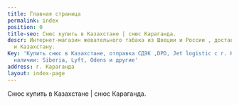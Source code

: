 ```yaml
---
title: Главная страница
permalink: index
position: 0
title-seo: Снюс купить в Казахстане | снюс Караганда.
descr: Интернет-магазин жевательного табака из Швеции и России , доставка по России
  и Казахстану.
Key: 'Купить снюс в Казахстане, отправка СДЭК ,DPD, Jet logistic с г. Караганда. В
  наличии: Siberia, Lyft, Odens и другие'
address: г. Караганда
layout: index-page
---
```


Снюс купить в Казахстане | снюс Караганда.